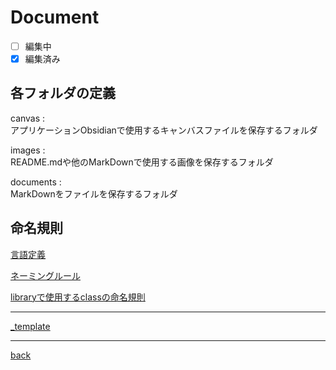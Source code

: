 # Document
- [ ] 編集中
- [x] 編集済み

## 各フォルダの定義
canvas :  
アプリケーションObsidianで使用するキャンバスファイルを保存するフォルダ

images :  
README.mdや他のMarkDownで使用する画像を保存するフォルダ

documents :  
MarkDownをファイルを保存するフォルダ

## 命名規則
[言語定義](./documents/languageDefinition.md)  

[ネーミングルール](./documents/namingRules.md)  

[libraryで使用するclassの命名規則](./documents/classDefinition.md)  

---
[_template](./_template.md)

---
[back](../README.md)